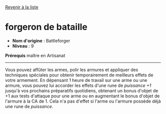[Revenir à la liste](list.md)

# forgeron de bataille

 * **Nom d'origine** : Battleforger
 * **Niveau** : 9


<p><span id="ctl00_MainContent_DetailedOutput"><strong>Prérequis</strong> maître en Artisanat<br></span></p>
<hr>
<p>Vous pouvez affûter les armes, polir les armures et appliquer des techniques spéciales pour obtenir temporairement de meilleurs effets de votre armement. En dépensant 1 heure de travail sur une arme ou une armure, vous pouvez lui accorder les effets d'une rune de  <em>puissance +1</em> jusqu'à vos prochains préparatifs quotidiens, obtenant un bonus d'objet de +1 aux tests d'attaque pour une arme ou en augmentant le bonus d'objet de l'armure à la CA de 1. Cela n'a pas d'effet si l'arme ou l'armure possède déjà une rune de <em>puissance</em>.&nbsp;</p>